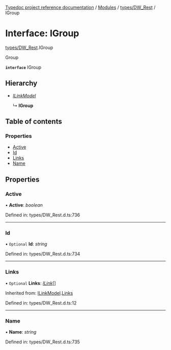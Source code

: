 [Typedoc project reference documentation](../README.md) / [Modules](../modules.md) / [types/DW_Rest](../modules/types_dw_rest.md) / IGroup

# Interface: IGroup

[types/DW_Rest](../modules/types_dw_rest.md).IGroup

Group

**`interface`** IGroup

## Hierarchy

* [*ILinkModel*](types_dw_rest.ilinkmodel.md)

  ↳ **IGroup**

## Table of contents

### Properties

- [Active](types_dw_rest.igroup.md#active)
- [Id](types_dw_rest.igroup.md#id)
- [Links](types_dw_rest.igroup.md#links)
- [Name](types_dw_rest.igroup.md#name)

## Properties

### Active

• **Active**: *boolean*

Defined in: types/DW_Rest.d.ts:736

___

### Id

• `Optional` **Id**: *string*

Defined in: types/DW_Rest.d.ts:734

___

### Links

• `Optional` **Links**: [*ILink*](types_dw_rest.ilink.md)[]

Inherited from: [ILinkModel](types_dw_rest.ilinkmodel.md).[Links](types_dw_rest.ilinkmodel.md#links)

Defined in: types/DW_Rest.d.ts:12

___

### Name

• **Name**: *string*

Defined in: types/DW_Rest.d.ts:735
